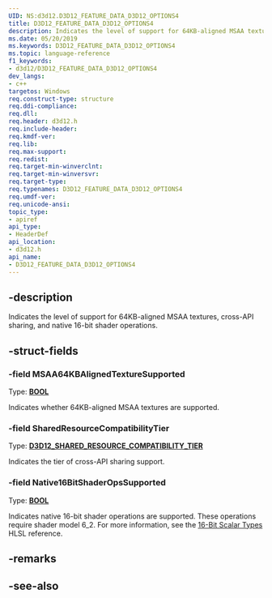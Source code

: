 ```yaml
---
UID: NS:d3d12.D3D12_FEATURE_DATA_D3D12_OPTIONS4
title: D3D12_FEATURE_DATA_D3D12_OPTIONS4
description: Indicates the level of support for 64KB-aligned MSAA textures, cross-API sharing, and native 16-bit shader operations.
ms.date: 05/20/2019
ms.keywords: D3D12_FEATURE_DATA_D3D12_OPTIONS4
ms.topic: language-reference
f1_keywords:
- d3d12/D3D12_FEATURE_DATA_D3D12_OPTIONS4
dev_langs:
- c++
targetos: Windows
req.construct-type: structure
req.ddi-compliance: 
req.dll: 
req.header: d3d12.h
req.include-header: 
req.kmdf-ver: 
req.lib: 
req.max-support: 
req.redist: 
req.target-min-winverclnt: 
req.target-min-winversvr: 
req.target-type: 
req.typenames: D3D12_FEATURE_DATA_D3D12_OPTIONS4
req.umdf-ver: 
req.unicode-ansi: 
topic_type:
- apiref
api_type:
- HeaderDef
api_location:
- d3d12.h
api_name:
- D3D12_FEATURE_DATA_D3D12_OPTIONS4
---
```


## -description

Indicates the level of support for 64KB-aligned MSAA textures, cross-API sharing, and native 16-bit shader operations. 

## -struct-fields

### -field MSAA64KBAlignedTextureSupported

Type: **[BOOL](/windows/desktop/winprog/windows-data-types)**

Indicates whether 64KB-aligned MSAA textures are supported.

### -field SharedResourceCompatibilityTier

Type: **[D3D12_SHARED_RESOURCE_COMPATIBILITY_TIER](/windows/desktop/api/d3d12/ne-d3d12-d3d12_shared_resource_compatibility_tier)**

Indicates the tier of cross-API sharing support.

### -field Native16BitShaderOpsSupported

Type: **[BOOL](/windows/desktop/winprog/windows-data-types)**

Indicates native 16-bit shader operations are supported. These operations require shader model 6_2. For more information, see the [16-Bit Scalar Types](https://github.com/microsoft/DirectXShaderCompiler/wiki/16-Bit-Scalar-Types) HLSL reference.

## -remarks

## -see-also

